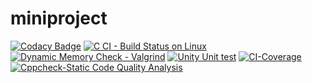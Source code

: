 # miniproject
[![Codacy Badge](https://api.codacy.com/project/badge/Grade/be12598794b044ec94342e6007550f1a)](https://app.codacy.com/gh/yasin904/miniproject?utm_source=github.com&utm_medium=referral&utm_content=yasin904/miniproject&utm_campaign=Badge_Grade_Settings)
[![C CI - Build Status on Linux](https://github.com/yasin904/miniproject/actions/workflows/c-build.yml/badge.svg)](https://github.com/yasin904/miniproject/actions/workflows/c-build.yml)
[![Dynamic Memory Check - Valgrind](https://github.com/yasin904/miniproject/actions/workflows/valgrind.yml/badge.svg)](https://github.com/yasin904/miniproject/actions/workflows/valgrind.yml)
[![Unity Unit test](https://github.com/yasin904/miniproject/actions/workflows/unity.yml/badge.svg)](https://github.com/yasin904/miniproject/actions/workflows/unity.yml)
[![CI-Coverage](https://github.com/yasin904/miniproject/actions/workflows/gvoc.yml/badge.svg)](https://github.com/yasin904/miniproject/actions/workflows/gvoc.yml)
[![Cppcheck-Static Code Quality Analysis](https://github.com/yasin904/miniproject/actions/workflows/Cppcheck.yml/badge.svg)](https://github.com/yasin904/miniproject/actions/workflows/Cppcheck.yml)
